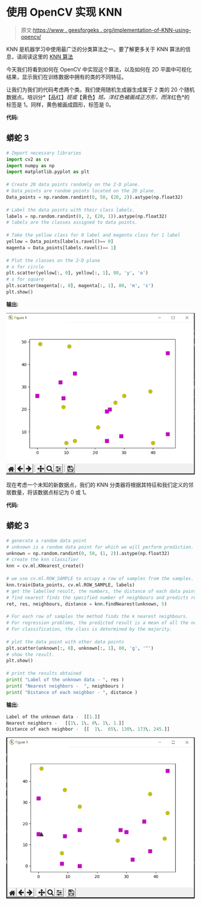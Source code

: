 # 使用 OpenCV 实现 KNN

> 原文:[https://www . geesforgeks . org/implementation-of-KNN-using-opencv/](https://www.geeksforgeeks.org/implementation-of-knn-using-opencv/)

KNN 是机器学习中使用最广泛的分类算法之一。要了解更多关于 KNN 算法的信息，请阅读这里的 [KNN 算法](https://www.geeksforgeeks.org/k-nearest-neighbours/)

今天我们将看到如何在 OpenCV 中实现这个算法，以及如何在 2D 平面中可视化结果，显示我们在训练数据中拥有的类的不同特征。

让我们为我们的代码考虑两个类。我们使用随机生成器生成属于 2 类的 20 个随机数据点。培训分*【品红】*班或*【黄色】*班。*洋红色*被画成正方形，而*洋红色*的标签是 1。同样，黄色被画成圆形，标签是 0。

**代码:**

## 蟒蛇 3

```py
# Import necessary libraries
import cv2 as cv
import numpy as np
import matplotlib.pyplot as plt

# Create 20 data points randomly on the 2-D plane.
# Data_points are random points located on the 2D plane.
Data_points = np.random.randint(0, 50, (20, 2)).astype(np.float32)

# Label the data points with their class labels.
labels = np.random.randint(0, 2, (20, 1)).astype(np.float32)
# labels are the classes assigned to data points.

# Take the yellow class for 0 label and magenta class for 1 label
yellow = Data_points[labels.ravel()== 0]
magenta = Data_points[labels.ravel()== 1]

# Plot the classes on the 2-D plane
# o for circle
plt.scatter(yellow[:, 0], yellow[:, 1], 80, 'y', 'o')
# s for square
plt.scatter(magenta[:, 0], magenta[:, 1], 80, 'm', 's')
plt.show()
```

**输出:**

![](img/3f611d0f61ca1270d4cb2207d59a3195.png)

现在考虑一个未知的新数据点，我们的 KNN 分类器将根据其特征和我们定义的邻居数量，将该数据点标记为 0 或 1。

**代码:**

## 蟒蛇 3

```py
# generate a random data point
# unknown is a random data point for which we will perform prediction.
unknown = np.random.randint(0, 50, (1, 2)).astype(np.float32)
# create the knn classifier
knn = cv.ml.KNearest_create()

# we use cv.ml.ROW_SAMPLE to occupy a row of samples from the samples.
knn.train(Data_points, cv.ml.ROW_SAMPLE, labels)
# get the labelled result, the numbers, the distance of each data point.
# find nearest finds the specified number of neighbours and predicts responses.
ret, res, neighbours, distance = knn.findNearest(unknown, 5)

# For each row of samples the method finds the k nearest neighbours.
# For regression problems, the predicted result is a mean of all the neighbours.
# For classification, the class is determined by the majority.

# plot the data point with other data points
plt.scatter(unknown[:, 0], unknown[:, 1], 80, 'g', '^')
# show the result.
plt.show()

# print the results obtained
print( "Label of the unknown data - ", res )
print( "Nearest neighbors -  ", neighbours )
print( "Distance of each neighbor - ", distance )
```

**输出:**

```py
Label of the unknown data -  [[1.]]
Nearest neighbors -   [[1\. 1\. 0\. 1\. 1.]]
Distance of each neighbor -  [[  1\.  65\. 130\. 173\. 245.]]

```

![](img/3a85574f4ee440bcef839aa06a382a11.png)